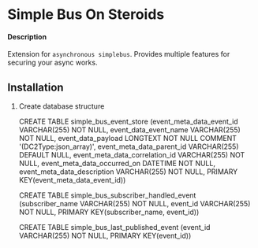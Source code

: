 # Simple Bus On Steroids

#### Description

Extension for `asynchronous simplebus`. Provides multiple features for securing your async works.
 
## Installation

1. Create database structure

    CREATE TABLE simple_bus_event_store (event_meta_data_event_id VARCHAR(255) NOT NULL, event_data_event_name VARCHAR(255) NOT NULL, event_data_payload LONGTEXT NOT NULL COMMENT '(DC2Type:json_array)', event_meta_data_parent_id VARCHAR(255) DEFAULT NULL, event_meta_data_correlation_id VARCHAR(255) NOT NULL, event_meta_data_occurred_on DATETIME NOT NULL, event_meta_data_description VARCHAR(255) NOT NULL, PRIMARY KEY(event_meta_data_event_id))
    
    CREATE TABLE simple_bus_subscriber_handled_event (subscriber_name VARCHAR(255) NOT NULL, event_id VARCHAR(255) NOT NULL, PRIMARY KEY(subscriber_name, event_id))
    
    CREATE TABLE simple_bus_last_published_event (event_id VARCHAR(255) NOT NULL, PRIMARY KEY(event_id))
    
    
